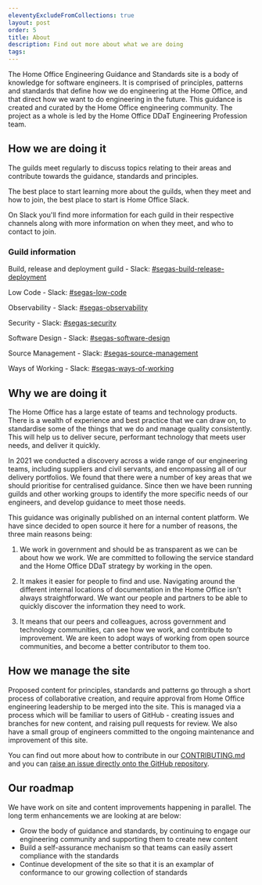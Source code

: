 ```yaml
---
eleventyExcludeFromCollections: true
layout: post
order: 5
title: About
description: Find out more about what we are doing
tags:
---
```


The Home Office Engineering Guidance and Standards site is a body of knowledge for software engineers. It is comprised of principles, patterns and standards that define how we do engineering at the Home Office, and that direct how we want to do engineering in the future. This guidance is created and curated by the Home Office engineering community. The project as a whole is led by the Home Office DDaT Engineering Profession team.

## How we are doing it

The guilds meet regularly to discuss topics relating to their areas and contribute towards the guidance, standards and principles.

The best place to start learning more about the guilds, when they meet and how to join, the best place to start is Home Office Slack.

On Slack you'll find more information for each guild in their respective channels along with more information on when they meet, and who to contact to join.

### Guild information

Build, release and deployment guild - Slack: [#segas-build-release-deployment](https://homeoffice.enterprise.slack.com/archives/C02DR9CU4SC)

Low Code - Slack: [#segas-low-code](https://homeoffice.enterprise.slack.com/archives/C05MK8UM2F7)

Observability - Slack: [#segas-observability](https://homeoffice.enterprise.slack.com/archives/C02BJSXJ0QK)

Security - Slack: [#segas-security](https://homeoffice.enterprise.slack.com/archives/C0282A158FM)

Software Design - Slack: [#segas-software-design](https://homeoffice.enterprise.slack.com/archives/C02AHL4ML7P)

Source Management - Slack: [#segas-source-management](https://homeoffice.enterprise.slack.com/archives/C02DE9B8M25)

Ways of Working - Slack: [#segas-ways-of-working](https://homeoffice.enterprise.slack.com/archives/C02CLUJ01QX)

## Why we are doing it

The Home Office has a large estate of teams and technology products. There is a wealth of experience and best practice that we can draw on, to standardise some of the things that we do and manage quality consistently. This will help us to deliver secure, performant technology that meets user needs, and deliver it quickly.

In 2021 we conducted a discovery across a wide range of our engineering teams, including suppliers and civil servants, and encompassing all of our delivery portfolios. We found that there were a number of key areas that we should prioritise for centralised guidance. Since then we have been running guilds and other working groups to identify the more specific needs of our engineers, and develop guidance to meet those needs.

This guidance was originally published on an internal content platform. We have since decided to open source it here for a number of reasons, the three main reasons being:

1. We work in government and should be as transparent as we can be about how we work. We are committed to following the service standard and the Home Office DDaT strategy by working in the open.

2. It makes it easier for people to find and use. Navigating around the different internal locations of documentation in the Home Office isn't always straightforward. We want our people and partners to be able to quickly discover the information they need to work.

3. It means that our peers and colleagues, across government and technology communities, can see how we work, and contribute to improvement. We are keen to adopt ways of working from open source communities, and become a better contributor to them too.

## How we manage the site

Proposed content for principles, standards and patterns go through a short process of collaborative creation, and require approval from Home Office engineering leadership to be merged into the site. This is managed via a process which will be familiar to users of GitHub - creating issues and branches for new content, and raising pull requests for review. We also have a small group of engineers committed to the ongoing maintenance and improvement of this site.

You can find out more about how to contribute in our [CONTRIBUTING.md](https://github.com/UKHomeOffice/engineering-guidance-and-standards/blob/main/CONTRIBUTING.md) and you can [raise an issue directly onto the GitHub repository](https://github.com/UKHomeOffice/engineering-guidance-and-standards/issues).

## Our roadmap

We have work on site and content improvements happening in parallel. The long term enhancements we are looking at are below:

- Grow the body of guidance and standards, by continuing to engage our engineering community and supporting them to create new content
- Build a self-assurance mechanism so that teams can easily assert compliance with the standards
- Continue development of the site so that it is an examplar of conformance to our growing collection of standards
